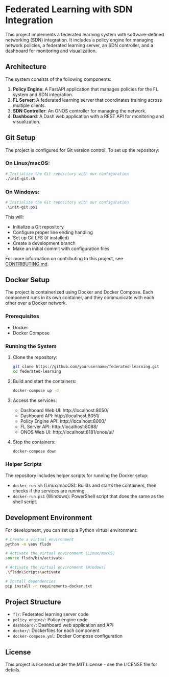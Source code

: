 # Federated Learning with SDN Integration

This project implements a federated learning system with software-defined networking (SDN) integration. It includes a policy engine for managing network policies, a federated learning server, an SDN controller, and a dashboard for monitoring and visualization.

## Architecture

The system consists of the following components:

1. **Policy Engine**: A FastAPI application that manages policies for the FL system and SDN integration.
2. **FL Server**: A federated learning server that coordinates training across multiple clients.
3. **SDN Controller**: An ONOS controller for managing the network.
4. **Dashboard**: A Dash web application with a REST API for monitoring and visualization.

## Git Setup

The project is configured for Git version control. To set up the repository:

### On Linux/macOS:
```bash
# Initialize the Git repository with our configuration
./init-git.sh
```

### On Windows:
```powershell
# Initialize the Git repository with our configuration
.\init-git.ps1
```

This will:
- Initialize a Git repository
- Configure proper line ending handling
- Set up Git LFS (if installed)
- Create a development branch
- Make an initial commit with configuration files

For more information on contributing to this project, see [CONTRIBUTING.md](CONTRIBUTING.md).

## Docker Setup

The project is containerized using Docker and Docker Compose. Each component runs in its own container, and they communicate with each other over a Docker network.

### Prerequisites

- Docker
- Docker Compose

### Running the System

1. Clone the repository:
   ```bash
   git clone https://github.com/yourusername/federated-learning.git
   cd federated-learning
   ```

2. Build and start the containers:
   ```bash
   docker-compose up -d
   ```

3. Access the services:
   - Dashboard Web UI: http://localhost:8050/
   - Dashboard API: http://localhost:8051/
   - Policy Engine API: http://localhost:8000/
   - FL Server API: http://localhost:8088/
   - ONOS Web UI: http://localhost:8181/onos/ui/

4. Stop the containers:
   ```bash
   docker-compose down
   ```

### Helper Scripts

The repository includes helper scripts for running the Docker setup:

- `docker-run.sh` (Linux/macOS): Builds and starts the containers, then checks if the services are running.
- `docker-run.ps1` (Windows): PowerShell script that does the same as the shell script.

## Development Environment

For development, you can set up a Python virtual environment:

```bash
# Create a virtual environment
python -m venv flsdn

# Activate the virtual environment (Linux/macOS)
source flsdn/bin/activate

# Activate the virtual environment (Windows)
.\flsdn\Scripts\activate

# Install dependencies
pip install -r requirements-docker.txt
```

## Project Structure

- `fl/`: Federated learning server code
- `policy_engine/`: Policy engine code
- `dashboard/`: Dashboard web application and API
- `docker/`: Dockerfiles for each component
- `docker-compose.yml`: Docker Compose configuration

## License

This project is licensed under the MIT License - see the LICENSE file for details.
